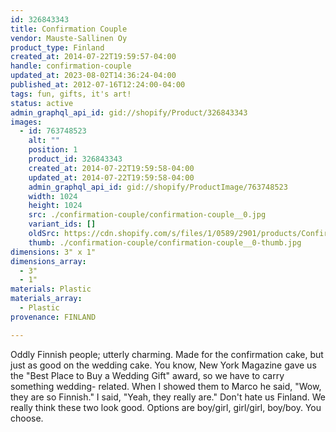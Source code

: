 ```yaml
---
id: 326843343
title: Confirmation Couple
vendor: Mauste-Sallinen Oy
product_type: Finland
created_at: 2014-07-22T19:59:57-04:00
handle: confirmation-couple
updated_at: 2023-08-02T14:36:24-04:00
published_at: 2012-07-16T12:24:00-04:00
tags: fun, gifts, it's art!
status: active
admin_graphql_api_id: gid://shopify/Product/326843343
images:
  - id: 763748523
    alt: ""
    position: 1
    product_id: 326843343
    created_at: 2014-07-22T19:59:58-04:00
    updated_at: 2014-07-22T19:59:58-04:00
    admin_graphql_api_id: gid://shopify/ProductImage/763748523
    width: 1024
    height: 1024
    src: ./confirmation-couple/confirmation-couple__0.jpg
    variant_ids: []
    oldSrc: https://cdn.shopify.com/s/files/1/0589/2901/products/Confirmation_Couple.jpeg?v=1406073598
    thumb: ./confirmation-couple/confirmation-couple__0-thumb.jpg
dimensions: 3" x 1"
dimensions_array:
  - 3"
  - 1"
materials: Plastic
materials_array:
  - Plastic
provenance: FINLAND

---
```


Oddly Finnish people; utterly charming. Made for the confirmation cake, but just as good on the wedding cake. You know, New York Magazine gave us the "Best Place to Buy a Wedding Gift" award, so we have to carry something wedding\- related. When I showed them to Marco he said, "Wow, they are so Finnish." I said, "Yeah, they really are." Don't hate us Finland. We really think these two look good. Options are boy/girl, girl/girl, boy/boy. You choose.